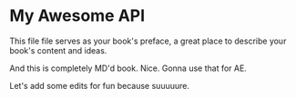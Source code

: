 # My Awesome API

This file file serves as your book's preface, a great place to describe your book's content and ideas.

And this is completely MD'd book. Nice. Gonna use that for AE.

Let's add some edits for fun because suuuuure.
